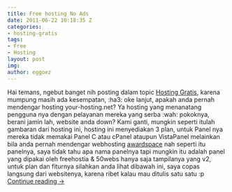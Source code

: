 ```yaml
---
title: Free hosting No Ads
date: 2011-06-22 10:18:35 Z
categories:
- hosting-gratis
tags:
- Free
- Hosting
layout: post
img: 
author: eggoez
---
```


<p>Hai temans, ngebut banget nih posting dalam topic <a href="http://blog.myciut.tk/search/label/FreeHosting">Hosting Gratis</a>, karena mumpung masih ada kesempatan, :ha3: oke lanjut, apakah anda pernah mendengar hosting your-hosting.net? Ya hosting yang menanatang pengguna nya dengan pelayanan mereka yang serba :wah: pokoknya, berani jamin lah, website anda down? Kami ganti, mungkin seperti itulah gambaran dari hosting ini, hosting ini menyediakan 3 plan, untuk Panel nya mereka tidak memakai Panel C atau cPanel ataupun VistaPanel melainkan bila anda pernah mendengar webhosting <a href="http://awardspace.com/">awardspace</a> nah seperti itu panelnya, saya tidak tahu apa nama panelnya tapi mungkin itu adalah panel yang dipakai oleh freehostia &amp; 50webs hanya saja tampilanya yang v2, untuk plan dan fiturnya silahkan anda lihat dibawah ini, saya copas langsung dari websitenya, karena ribet kalau mau ditulis satu satu :p<br>
<a href="https://ciutirc.blogspot.com/2011/06/webhosting-gratis-dari-your-hostingnet.html">Continue reading →</a></p>